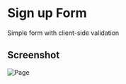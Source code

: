 # Sign up Form

Simple form with client-side validation

## Screenshot

![Page](https://i.imgur.com/S6DcwRr.jpeg?raw=true)
